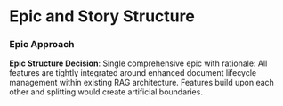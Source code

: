 # Epic and Story Structure

### Epic Approach
**Epic Structure Decision**: Single comprehensive epic with rationale: All features are tightly integrated around enhanced document lifecycle management within existing RAG architecture. Features build upon each other and splitting would create artificial boundaries.
